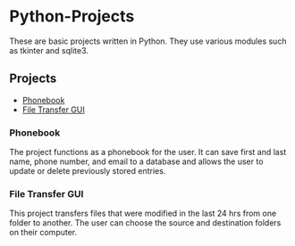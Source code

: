 # Python-Projects

These are basic projects written in Python. They use various modules such as tkinter and sqlite3.

## Projects

* [Phonebook](project_phonebook/phonebook_main.py)
* [File Transfer GUI](file_transfer_assignment.py)

### Phonebook

The project functions as a phonebook for the user. It can save first and last name, phone number, and email to a database
and allows the user to update or delete previously stored entries. 

### File Transfer GUI

This project transfers files that were modified in the last 24 hrs from one folder to another. The user can choose
the source and destination folders on their computer.
